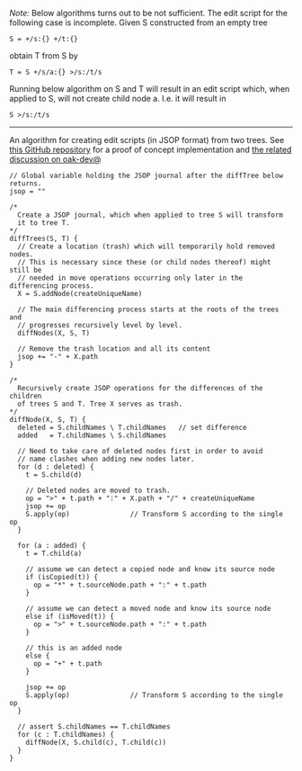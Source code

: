 <!--
   Licensed to the Apache Software Foundation (ASF) under one or more
   contributor license agreements.  See the NOTICE file distributed with
   this work for additional information regarding copyright ownership.
   The ASF licenses this file to You under the Apache License, Version 2.0
   (the "License"); you may not use this file except in compliance with
   the License.  You may obtain a copy of the License at

       http://www.apache.org/licenses/LICENSE-2.0

   Unless required by applicable law or agreed to in writing, software
   distributed under the License is distributed on an "AS IS" BASIS,
   WITHOUT WARRANTIES OR CONDITIONS OF ANY KIND, either express or implied.
   See the License for the specific language governing permissions and
   limitations under the License.
-->

*Note:* Below algorithms turns out to be not sufficient. The edit script for the
following case is incomplete. Given S constructed from an empty tree

    S = +/s:{} +/t:{}

obtain T from S by

    T = S +/s/a:{} >/s:/t/s

Running below algorithm on S and T will result in an edit script which, when
applied to S, will not create child node a. I.e. it will result in

    S >/s:/t/s

* * *

An algorithm for creating edit scripts (in JSOP format) from two trees.
See [this GitHub repository](https://github.com/mduerig/json-diff) for a
proof of concept implementation and
[the related discussion on oak-dev@](http://markmail.org/message/lbc3rx2p3sssvqj5)

    // Global variable holding the JSOP journal after the diffTree below returns.
    jsop = ""
       
    /*
      Create a JSOP journal, which when applied to tree S will transform
      it to tree T.
    */
    diffTrees(S, T) {
      // Create a location (trash) which will temporarily hold removed nodes.
      // This is necessary since these (or child nodes thereof) might still be
      // needed in move operations occurring only later in the differencing process.
      X = S.addNode(createUniqueName)

      // The main differencing process starts at the roots of the trees and
      // progresses recursively level by level.
      diffNodes(X, S, T)

      // Remove the trash location and all its content
      jsop += "-" + X.path
    }

    /*
      Recursively create JSOP operations for the differences of the children
      of trees S and T. Tree X serves as trash.
    */
    diffNode(X, S, T) {
      deleted = S.childNames \ T.childNames   // set difference
      added   = T.childNames \ S.childNames

      // Need to take care of deleted nodes first in order to avoid
      // name clashes when adding new nodes later.
      for (d : deleted) {
        t = S.child(d)

        // Deleted nodes are moved to trash.
        op = ">" + t.path + ":" + X.path + "/" + createUniqueName
        jsop += op
        S.apply(op)               // Transform S according to the single op
      }

      for (a : added) {
        t = T.child(a)

        // assume we can detect a copied node and know its source node
        if (isCopied(t)) {
          op = "*" + t.sourceNode.path + ":" + t.path
        }

        // assume we can detect a moved node and know its source node
        else if (isMoved(t)) {
          op = ">" + t.sourceNode.path + ":" + t.path
        }

        // this is an added node
        else {
          op = "+" + t.path
        }

        jsop += op
        S.apply(op)               // Transform S according to the single op
      }

      // assert S.childNames == T.childNames
      for (c : T.childNames) {
        diffNode(X, S.child(c), T.child(c))
      }
    }
